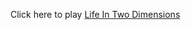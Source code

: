 Click here to play [Life In Two Dimensions](https://yettyo.github.io/LifeInTwoDimensions/WebGLBuild/index.html)
